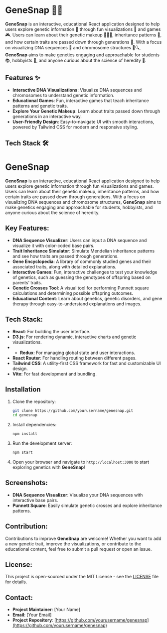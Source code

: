 # GeneSnap 🌱🧬

**GeneSnap** is an interactive, educational React application designed to help users explore genetic information 🧬 through fun visualizations 🎨 and games 🎮. Users can learn about their genetic makeup 🧬🧑‍🔬, inheritance patterns 🔄, and how certain traits are passed down through generations 🔬. With a focus on visualizing DNA sequences 🧬 and chromosome structures 🧬🔍, **GeneSnap** aims to make genetics engaging and approachable for students 📚, hobbyists 🎨, and anyone curious about the science of heredity 🌱.

## Features ✨

- **Interactive DNA Visualizations**: Visualize DNA sequences and chromosomes to understand genetic information.
- **Educational Games**: Fun, interactive games that teach inheritance patterns and genetic traits.
- **Explore Your Genetic Makeup**: Learn about traits passed down through generations in an interactive way.
- **User-Friendly Design**: Easy-to-navigate UI with smooth interactions, powered by Tailwind CSS for modern and responsive styling.

## Tech Stack 🛠️
# GeneSnap

**GeneSnap** is an interactive, educational React application designed to help users explore genetic information through fun visualizations and games. Users can learn about their genetic makeup, inheritance patterns, and how certain traits are passed down through generations. With a focus on visualizing DNA sequences and chromosome structures, **GeneSnap** aims to make genetics engaging and approachable for students, hobbyists, and anyone curious about the science of heredity.

## Key Features:

- **DNA Sequence Visualizer**: Users can input a DNA sequence and visualize it with color-coded base pairs.
- **Trait Inheritance Simulator**: Simulate Mendelian inheritance patterns and see how traits are passed through generations.
- **Gene Encyclopedia**: A library of commonly studied genes and their associated traits, along with detailed explanations.
- **Interactive Games**: Fun, interactive challenges to test your knowledge of genetics, such as guessing the genotypes of offspring based on parents’ traits.
- **Genetic Crosses Tool**: A visual tool for performing Punnett square calculations and determining possible offspring outcomes.
- **Educational Content**: Learn about genetics, genetic disorders, and gene therapy through easy-to-understand explanations and images.

## Tech Stack:

- **React**: For building the user interface.
- **D3.js**: For rendering dynamic, interactive charts and genetic visualizations.
- - **Redux**: For managing global state and user interactions.
- **React Router**: For handling routing between different pages.
- **Tailwind CSS**: A utility-first CSS framework for fast and customizable UI design.
- **Vite**: For fast development and bundling.

## Installation

1. Clone the repository:
    ```bash
    git clone https://github.com/yourusername/genesnap.git
    cd genesnap
    ```

2. Install dependencies:
    ```bash
    npm install
    ```

3. Run the development server:
    ```bash
    npm start
    ```

4. Open your browser and navigate to `http://localhost:3000` to start exploring genetics with **GeneSnap**!

## Screenshots:

- **DNA Sequence Visualizer**: Visualize your DNA sequences with interactive base pairs.
- **Punnett Square**: Easily simulate genetic crosses and explore inheritance patterns.

## Contribution:

Contributions to improve **GeneSnap** are welcome! Whether you want to add a new genetic trait, improve the visualizations, or contribute to the educational content, feel free to submit a pull request or open an issue.

## License:

This project is open-sourced under the MIT License - see the [LICENSE](LICENSE) file for details.

## Contact:

- **Project Maintainer**: [Your Name]
- **Email**: [Your Email]
- **Project Repository**: [https://github.com/yourusername/genesnap](https://github.com/yourusername/genesnap)
